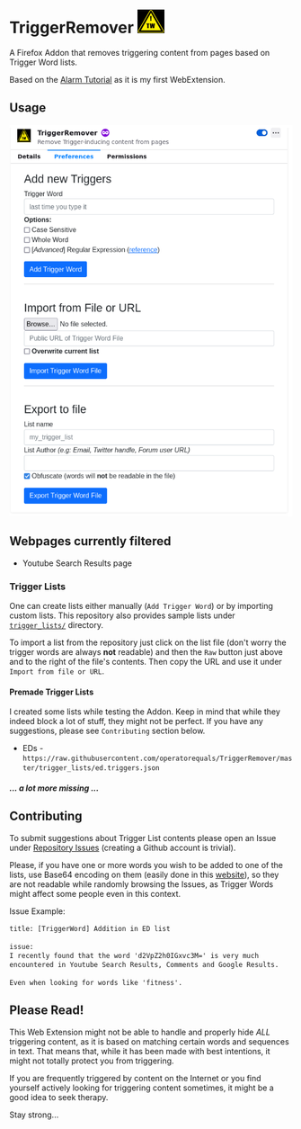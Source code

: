 # TriggerRemover ![logo](https://raw.githubusercontent.com/operatorequals/TriggerRemover/master/assets/images/icon48.png)

A Firefox Addon that removes triggering content from pages based on Trigger Word lists.

Based on the [Alarm Tutorial](https://addons.mozilla.org/en-US/firefox/addon/personalized-alarms/) as it is my first WebExtension.

## Usage

![screenshot](https://raw.githubusercontent.com/operatorequals/TriggerRemover/master/img/screenshot-0-0-1.png)


## Webpages currently filtered
* Youtube Search Results page


### Trigger Lists

One can create lists either manually (`Add Trigger Word`) or by importing custom lists. This repository also provides sample lists under [`trigger_lists/`](https://github.com/operatorequals/TriggerRemover/tree/master/trigger_lists) directory.

To import a list from the repository just click on the list file (don't worry the trigger words are always **not** readable) and then the `Raw` button just above and to the right of the file's contents. Then copy the URL and use it under `Import from file or URL`.


#### Premade Trigger Lists

I created some lists while testing the Addon. Keep in mind that while they indeed block a lot of stuff, they might not be perfect. If you have any suggestions, please see `Contributing` section below.

* EDs - `https://raw.githubusercontent.com/operatorequals/TriggerRemover/master/trigger_lists/ed.triggers.json`


##### ... a lot more missing ...


## Contributing

To submit suggestions about Trigger List contents please open an Issue under [Repository Issues](https://github.com/operatorequals/TriggerRemover/issues) (creating a Github account is trivial).

Please, if you have one or more words you wish to be added to one of the lists, use Base64 encoding on them (easily done in this [website](https://www.base64encode.net/)), so they are not readable while randomly browsing the Issues, as Trigger Words might affect some people even in this context.

Issue Example:

```
title: [TriggerWord] Addition in ED list

issue:
I recently found that the word 'd2VpZ2h0IGxvc3M=' is very much encountered in Youtube Search Results, Comments and Google Results.

Even when looking for words like 'fitness'.
```



## Please Read!

This Web Extension might not be able to handle and properly hide *ALL* triggering content, as it is based on matching certain words and sequences in text. That means that, while it has been made with best intentions, it might not totally protect you from triggering.

If you are frequently triggered by content on the Internet or you find yourself actively looking for triggering content sometimes, it might be a good idea to seek therapy.

Stay strong...